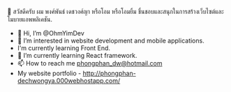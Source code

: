 🙋 สวัสดีครับ ผม พงศ์พันธ์ เดชวงศ์ญา หรือโอม หรือโอมยิ้ม ชื่นชอบและสนุกในการสร้างเว็บไซต์และโมบายแอพพลิเคชัน.

- 👋 Hi, I’m @OhmYimDev
- 👀 I’m interested in website development and mobile applications.
-    I'm currently learning Front End.
- 🌱 I’m currently learning React framework.
- 📫 How to reach me phongphan_dw@hotmail.com
- My website portfolio - http://phongphan-dechwongya.000webhostapp.com/

